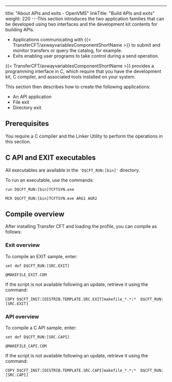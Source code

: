 ---
title: "About  APIs and exits - OpenVMS"
linkTitle: "Build APIs and exits"
weight: 220
---This section introduces the two application families that can be developed using
two interfaces and the development kit contents for building APIs.

- Applications communicating
    with {{< TransferCFT/axwayvariablesComponentShortName >}} to submit and monitor transfers or query the catalog,
    for example.
- Exits enabling
    user programs to take control during a send operation.

{{< TransferCFT/axwayvariablesComponentShortName  >}} provides a programming interface in C, which require that you have the development kit, C compiler, and associated tools installed on your system.

This section then describes how to
create the following applications:

- An API
    application
- File exit
- Directory
    exit

<span id="Prerequi"></span>

## Prerequisites

You require a C compiler and the Linker Utility to perform the operations in this section.

## C API and EXIT executables

All executables are available in the `'D$CFT_RUN:[bin]'` directory.

To run an executable, use the commands:

`run D$CFT_RUN:[bin]TCFTSYN.exe`

`MCR D$CFT_RUN:[bin]TCFTSYN.exe ARG1 AGR2`

## Compile overview

After installing Transfer CFT and loading the profile, you can compile as follows:

### Exit overview

To compile an EXIT sample, enter:

`set def D$CFT_RUN:[SRC.EXIT]`

`@MAKEFILE_EXIT.COM`

If the script is not available following an update, retrieve it using the command:

`COPY D$CFT_INST:[DISTRIB.TEMPLATE.SRC.EXIT]makefile_*.*;*  D$CFT_RUN:[SRC.EXIT]`

### API overview

To compile a C API sample, enter:

`set def D$CFT_RUN:[SRC.CAPI]`

`@MAKEFILE_CAPI.COM`

If the script is not available following an update, retrieve it using the command:

`COPY D$CFT_INST:[DISTRIB.TEMPLATE.SRC.CAPI]makefile_*.*;*  D$CFT_RUN:[SRC.CAPI]`

